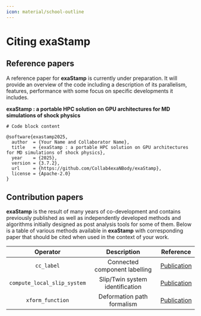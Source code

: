 ```yaml
---
icon: material/school-outline
---
```


# Citing exaStamp

## Reference papers

A reference paper for **exaStamp** is currently under preparation. It will provide an overview of the code including a description of its parallelism, features, performance with some focus on specific developments it includes.

**exaStamp : a portable HPC solution on GPU architectures for MD simulations of shock physics**

``` { .yaml .select }
# Code block content
```
    
```{ .bibtex .copy }
@software{exastamp2025,
  author  = {Your Name and Collaborator Name},
  title   = {exaStamp : a portable HPC solution on GPU architectures for MD simulations of shock physics},
  year    = {2025},
  version = {3.7.2},
  url     = {https://github.com/Collab4exaNBody/exaStamp},
  license = {Apache-2.0}
}
```

## Contribution papers

**exaStamp** is the result of many years of co-development and contains previously published as well as independently developed methods and algorithms initially designed as post analysis tools for some of them. Below is a table of various methods available in **exaStamp** with corresponding paper that should be cited when used in the context of your work.

<div align="center">

| Operator | Description | Reference |
|:--------:|:-----------:|:---------:|
| ``cc_label`` | Connected component labelling | [Publication](https://www.sciencedirect.com/science/article/pii/S0010465524003503 "On-the-fly clustering for exascale molecular dynamics simulations") |
| ``compute_local_slip_system`` | Slip/Twin system identification | [Publication](https://www.sciencedirect.com/science/article/pii/S0167663624002813 "Extraction of slip systems and twinning variants from a Lagrangian analysis of molecular dynamics simulations") |
| ``xform_function`` | Deformation path formalism | [Publication](https://www.sciencedirect.com/science/article/pii/S0167663624002813 "Extracting critical stress surfaces of pristine materials using deformation paths in MD simulations") |
</div>

  